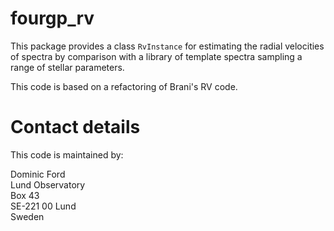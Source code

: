 # fourgp_rv

This package provides a class ```RvInstance``` for estimating the radial velocities of spectra by comparison with a library of template spectra sampling a range of stellar parameters.

This code is based on a refactoring of Brani's RV code.

# Contact details

This code is maintained by:

Dominic Ford  
Lund Observatory  
Box 43  
SE-221 00 Lund  
Sweden
